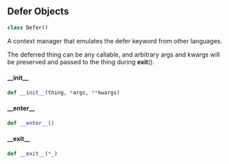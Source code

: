 <a id="utils.defer.Defer"></a>

## Defer Objects

```python
class Defer()
```

A context manager that emulates the defer keyword from other languages.

The deferred thing can be any callable, and arbitrary args and kwargs will be preserved
and passed to the thing during __exit__().

<a id="utils.defer.Defer.__init__"></a>

#### \_\_init\_\_

```python
def __init__(thing, *args, **kwargs)
```

<a id="utils.defer.Defer.__enter__"></a>

#### \_\_enter\_\_

```python
def __enter__()
```

<a id="utils.defer.Defer.__exit__"></a>

#### \_\_exit\_\_

```python
def __exit__(*_)
```

